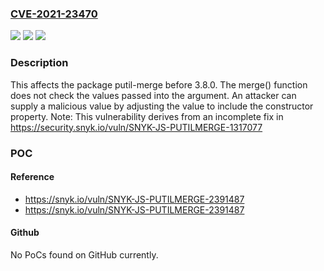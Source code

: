 ### [CVE-2021-23470](https://cve.mitre.org/cgi-bin/cvename.cgi?name=CVE-2021-23470)
![](https://img.shields.io/static/v1?label=Product&message=putil-merge&color=blue)
![](https://img.shields.io/static/v1?label=Version&message=%3C%203.8.0%20&color=brighgreen)
![](https://img.shields.io/static/v1?label=Vulnerability&message=Prototype%20Pollution&color=brighgreen)

### Description

This affects the package putil-merge before 3.8.0. The merge() function does not check the values passed into the argument. An attacker can supply a malicious value by adjusting the value to include the constructor property. Note: This vulnerability derives from an incomplete fix in https://security.snyk.io/vuln/SNYK-JS-PUTILMERGE-1317077

### POC

#### Reference
- https://snyk.io/vuln/SNYK-JS-PUTILMERGE-2391487
- https://snyk.io/vuln/SNYK-JS-PUTILMERGE-2391487

#### Github
No PoCs found on GitHub currently.

